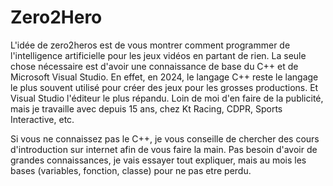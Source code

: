 # Zero2Hero

 L'idée de zero2heros est de vous montrer comment programmer de l'intelligence artificielle pour les jeux vidéos en partant de rien.
La seule chose nécessaire est d'avoir une connaissance de base du C++ et de Microsoft Visual Studio.
En effet, en 2024, le langage C++ reste le langage le plus souvent utilisé pour créer des jeux pour les grosses productions. Et Visual Studio l'éditeur le plus répandu.
Loin de moi d'en faire de la publicité, mais je travaille avec depuis 15 ans, chez Kt Racing, CDPR, Sports Interactive, etc.

Si vous ne connaissez pas le C++, je vous conseille de chercher des cours d'introduction sur internet afin de vous faire la main.
Pas besoin d'avoir de grandes connaissances, je vais essayer tout expliquer, mais au mois les bases (variables, fonction, classe) pour ne pas etre perdu.


